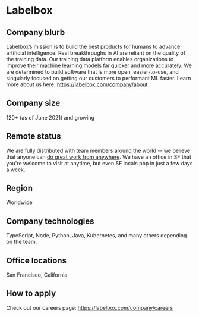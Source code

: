 # Labelbox

## Company blurb

Labelbox’s mission is to build the best products for humans to advance artificial intelligence. Real breakthroughs in AI are reliant on the quality of the training data. Our training data platform enables organizations to improve their machine learning models far quicker and more accurately. We are determined to build software that is more open, easier-to-use, and singularly focused on getting our customers to performant ML faster. Learn more about us here: https://labelbox.com/company/about

## Company size

120+ (as of June 2021) and growing

## Remote status

We are fully distributed with team members around the world -- we believe that anyone can [do great work from anywhere](https://labelbox.com/company/remote-work). We have an office in SF that you're welcome to visit at anytime, but even SF locals pop in just a few days a week.

## Region

Worldwide

## Company technologies

TypeScript, Node, Python, Java, Kubernetes, and many others depending on the team.

## Office locations

San Francisco, California

## How to apply

Check out our careers page: https://labelbox.com/company/careers
